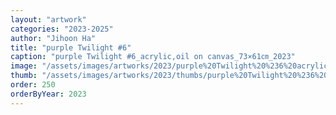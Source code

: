 ```yaml
---
layout: "artwork"
categories: "2023-2025"
author: "Jihoon Ha"
title: "purple Twilight #6"
caption: "purple Twilight #6_acrylic,oil on canvas_73×61㎝_2023"
image: "/assets/images/artworks/2023/purple%20Twilight%20%236%20acrylic%2Coil%20on%20canvas%2073x61cm%202023.jpg"
thumb: "/assets/images/artworks/2023/thumbs/purple%20Twilight%20%236%20acrylic%2Coil%20on%20canvas%2073x61cm%202023.jpg"
order: 250
orderByYear: 2023
---
```

